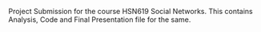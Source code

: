 Project Submission for the course HSN619 Social Networks. This contains Analysis, Code and Final Presentation file for the same.
